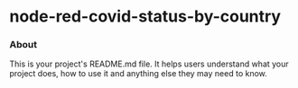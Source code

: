 node-red-covid-status-by-country
================================

### About

This is your project's README.md file. It helps users understand what your
project does, how to use it and anything else they may need to know.